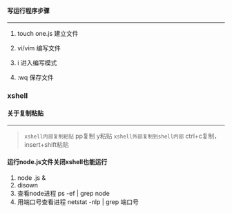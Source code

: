 #### 写运行程序步骤
***
1. touch one.js 建立文件

2. vi/vim 编写文件

3. i 进入编写模式

4. :wq 保存文件
### xshell
#### 关于复制粘贴
***
> `xshell内部复制粘贴`
   pp复制 y粘贴
> `xshell外部复制到shell内部`
  ctrl+c复制，insert+shift粘贴

#### 运行node.js文件关闭xshell也能运行
  1. node   .js &
  2. disown
  3. 查看node进程 ps -ef | grep node
  4. 用端口号查看进程 netstat -nlp | grep 端口号 

